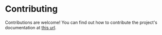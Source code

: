 # Contributing

Contributions are welcome! You can find out how to contribute the project's documentation at [this url](https://www.example.com).
